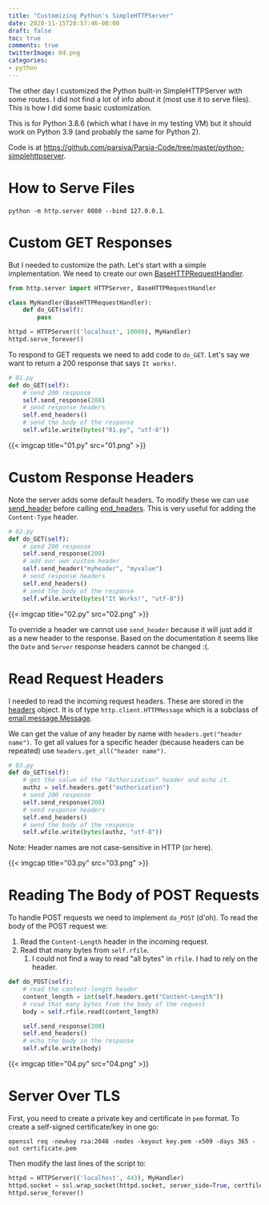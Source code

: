 ```yaml
---
title: "Customizing Python's SimpleHTTPServer"
date: 2020-11-15T20:57:46-08:00
draft: false
toc: true
comments: true
twitterImage: 04.png
categories:
- python
---
```


The other day I customized the Python built-in SimpleHTTPServer with some
routes. I did not find a lot of info about it (most use it to serve files). This
is how I did some basic customization.

<!--more-->

This is for Python 3.8.6 (which what I have in my testing VM) but it should work
on Python 3.9 (and probably the same for Python 2).

Code is at
https://github.com/parsiya/Parsia-Code/tree/master/python-simplehttpserver.

# How to Serve Files
`python -m http.server 8080 --bind 127.0.0.1`.

# Custom GET Responses
But I needed to customize the path. Let's start with a simple implementation. We
need to create our own [BaseHTTPRequestHandler][handler-doc].

[handler-doc]: https://docs.python.org/3.8/library/http.server.html

```python
from http.server import HTTPServer, BaseHTTPRequestHandler

class MyHandler(BaseHTTPRequestHandler):
    def do_GET(self):
        pass

httpd = HTTPServer(('localhost', 10000), MyHandler)
httpd.serve_forever()
```

To respond to GET requests we need to add code to `do_GET`. Let's say we want to
return a 200 response that says `It works!`.

```python
# 01.py
def do_GET(self):
    # send 200 response
    self.send_response(200)
    # send response headers
    self.end_headers()
    # send the body of the response
    self.wfile.write(bytes("01.py", "utf-8"))
```

{{< imgcap title="01.py" src="01.png" >}}

# Custom Response Headers
Note the server adds some default headers. To modify these we can use
[send_header][send_header] before calling [end_headers][end_headers]. This is
very useful for adding the `Content-Type` header.

[send_header]: https://docs.python.org/3.8/library/http.server.html#http.server.BaseHTTPRequestHandler.send_header
[end_headers]: https://docs.python.org/3.8/library/http.server.html#http.server.BaseHTTPRequestHandler.end_headers

```python
# 02.py
def do_GET(self):
    # send 200 response
    self.send_response(200)
    # add our own custom header
    self.send_header("myheader", "myvalue")
    # send response headers
    self.end_headers()
    # send the body of the response
    self.wfile.write(bytes("It Works!", "utf-8"))
```

{{< imgcap title="02.py" src="02.png" >}}

To override a header we cannot use `send_header` because it will just add it as
a new header to the response. Based on the documentation it seems like the
`Date` and `Server` response headers cannot be changed :(.

# Read Request Headers
I needed to read the incoming request headers. These are stored in the
[headers][headers] object. It is of type `http.client.HTTPMessage` which is a
subclass of [email.message.Message][message].

[headers]: https://docs.python.org/3.8/library/http.server.html#http.server.BaseHTTPRequestHandler.headers
[message]: https://docs.python.org/3/library/email.compat32-message.html#email.message.Message

We can get the value of any header by name with `headers.get("header name")`. To
get all values for a specific header (because headers can be repeated) use
`headers.get_all("header name")`.

```python
# 03.py
def do_GET(self):
    # get the value of the "Authorization" header and echo it.
    authz = self.headers.get("authorization")
    # send 200 response
    self.send_response(200)
    # send response headers
    self.end_headers()
    # send the body of the response
    self.wfile.write(bytes(authz, "utf-8"))
```

Note: Header names are not case-sensitive in HTTP (or here).

{{< imgcap title="03.py" src="03.png" >}}

# Reading The Body of POST Requests
To handle POST requests we need to implement `do_POST` (d'oh). To read the body
of the POST request we:

1. Read the `Content-Length` header in the incoming request.
2. Read that many bytes from `self.rfile`.
    1. I could not find a way to read "all bytes" in `rfile`. I had to rely on
       the header.

```python
def do_POST(self):
    # read the content-length header
    content_length = int(self.headers.get("Content-Length"))
    # read that many bytes from the body of the request
    body = self.rfile.read(content_length)

    self.send_response(200)
    self.end_headers()
    # echo the body in the response
    self.wfile.write(body)
```

{{< imgcap title="04.py" src="04.png" >}}

# Server Over TLS
First, you need to create a private key and certificate in `pem` format. To
create a self-signed certificate/key in one go:

```
openssl req -newkey rsa:2048 -nodes -keyout key.pem -x509 -days 365 -out certificate.pem
```

Then modify the last lines of the script to:

```python
httpd = HTTPServer(('localhost', 443), MyHandler)
httpd.socket = ssl.wrap_socket(httpd.socket, server_side=True, certfile="certificate.pem", keyfile="key.pem")
httpd.serve_forever()
```
